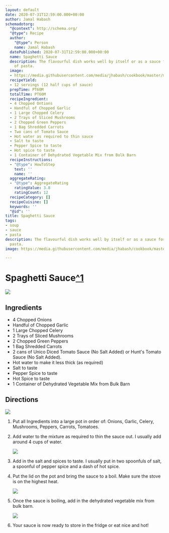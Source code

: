 ```yaml
---
layout: default
date: 2020-07-31T12:59:00.000+00:00
author: Jamal Habash
schemadotorg:
  "@context": http://schema.org/
  "@type": Recipe
  author:
    "@type": Person
    name: Jamal Habash
  datePublished: 2020-07-31T12:59:00.000+00:00
  name: Spaghetti Sauce
  description: The flavourful dish works well by itself or as a sauce for any type
    of pasta.
  image:
  - https://media.githubusercontent.com/media/jhabash/cookbook/master/media/screen-shot-2020-07-31-at-9-03-10-am.png
  recipeYield:
  - 12 servings (12 half cups of sauce)
  prepTime: PT60M
  totalTime: PT60M
  recipeIngredient:
  - 4 Chopped Ontions
  - Handful of Chopped Garlic
  - 1 Large Chopped Celery
  - 2 Trays of Sliced Mushrooms
  - 2 Chopped Green Peppers
  - 1 Bag Shredded Carrots
  - Two cans of Tomato Sauce
  - Hot water as required to thin sauce
  - Salt to taste
  - Pepper Spice to taste
  - Hot spice to taste
  - 1 Container of Dehydrated Vegetable Mix from Bulk Barn
  recipeInstructions:
  - "@type": HowToStep
    text: ''
    name: ''
  aggregateRating:
  - "@type": AggregateRating
    ratingValue: 3.8
    ratingCount: 12
  recipeCategory: []
  recipeCuisine: []
  keywords: ''
  "@id": ''
title: Spaghetti Sauce
tags:
- soup
- sauce
- pasta
description: The flavourful dish works well by itself or as a sauce for any type of
  pasta.
image: https://media.githubusercontent.com/media/jhabash/cookbook/master/media/screen-shot-2020-07-31-at-9-03-10-am.png

---
```

# Spaghetti Sauce[^1](https://itdoesnttastelikechicken.com/tofu-bolognese/)

![](https://media.githubusercontent.com/media/jamalhabash/cookbook/master/media/screen-shot-2020-07-31-at-9-03-10-am.png)

## Ingredients

* 4 Chopped Onions
* Handful of Chopped Garlic
* 1 Large Chopped Celery
* 2 Trays of Sliced Mushrooms
* 2 Chopped Green Peppers
* 1 Bag Shredded Carrots
* 2 cans of Unico Diced Tomato Sauce (No Salt Added) or Hunt's Tomato Sauce (No Salt Added).
* Hot water to make it less thick (as required)
* Salt to taste
* Pepper Spice to taste
* Hot Spice to taste
* 1 Container of Dehydrated Vegetable Mix from Bulk Barn

## Directions

![](https://media.githubusercontent.com/media/jamalhabash/cookbook/master/media/screen-shot-2020-07-31-at-9-23-01-am.png)

1. Put all Ingredients into a large pot in order of: Onions, Garlic, Celery, Mushrooms, Peppers, Carrots, Tomatoes.
2. Add water to the mixture as required to thin the sauce out. I usually add around 4 cups of water.

   ![](https://media.githubusercontent.com/media/jamalhabash/cookbook/master/media/screen-shot-2020-07-31-at-9-22-33-am.png)
3. Add in the salt and spices to taste. I usually put in two spoonfuls of salt, a spoonful of pepper spice and a dash of hot spice.

4. Put the lid on the pot and bring the sauce to a boil. Make sure the stove is on the highest heat.

   ![](https://media.githubusercontent.com/media/jamalhabash/cookbook/master/media/screen-shot-2020-07-31-at-9-24-03-am.png)
5. Once the sauce is boiling, add in the dehydrated vegetable mix from bulk barn.

   ![](https://media.githubusercontent.com/media/jamalhabash/cookbook/master/media/screen-shot-2020-07-31-at-9-24-19-am.png)
6. Your sauce is now ready to store in the fridge or eat nice and hot!